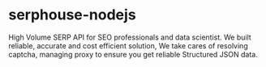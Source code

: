 # serphouse-nodejs
High Volume SERP API for SEO professionals and data scientist. We built reliable, accurate and cost efficient solution, We take cares of resolving captcha, managing proxy to ensure you get reliable Structured JSON data.
